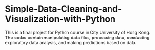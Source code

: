 # Simple-Data-Cleaning-and-Visualization-with-Python
This is a final project for Python course in City University of Hong Kong. The codes contain manipulating data files, processing data, conducting exploratory data analysis, and making predictions based on data.

